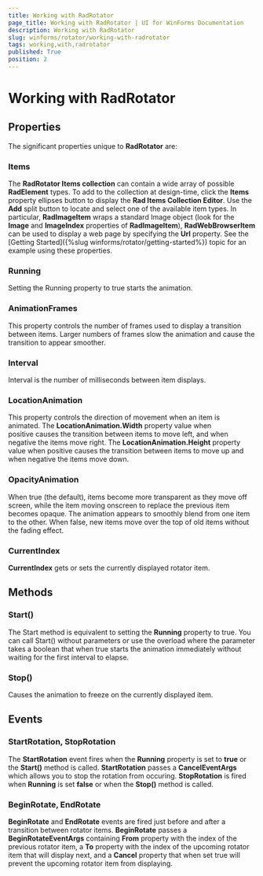 ```yaml
---
title: Working with RadRotator
page_title: Working with RadRotator | UI for WinForms Documentation
description: Working with RadRotator
slug: winforms/rotator/working-with-radrotator
tags: working,with,radrotator
published: True
position: 2
---
```


# Working with RadRotator

## Properties

The significant properties unique to __RadRotator__ are:

### Items

The __RadRotator Items collection__ can contain a wide array of possible __RadElement__ types. To add to the collection at design-time, click the __Items__ property ellipses button to display the __Rad Items Collection Editor__. Use the __Add__ split button to locate and select one of the available item types. In particular, __RadImageItem__ wraps a standard Image object (look for the __Image__ and __ImageIndex__ properties of __RadImageItem__), __RadWebBrowserItem__ can be used to display a web page by specifying the __Url__ property. See the [Getting Started]({%slug winforms/rotator/getting-started%}) topic for an example using these properties.

### Running

Setting the Running property to true starts the animation.

### AnimationFrames

This property controls the number of frames used to display a transition between items. Larger numbers of frames slow the animation and cause the transition to appear smoother.

### Interval

Interval is the number of milliseconds between item displays.

### LocationAnimation

This property controls the direction of movement when an item is animated. The __LocationAnimation.Width__ property value when positive causes the transition between items to move left, and when negative the items move right. The __LocationAnimation.Height__ property value when positive causes the transition between items to move up and when negative the items move down.

### OpacityAnimation

When true (the default), items become more transparent as they move off screen, while the item moving onscreen to replace the previous item becomes opaque. The animation appears to smoothly blend from one item to the other. When false, new items move over the top of old items without the fading effect.

### CurrentIndex

__CurrentIndex__ gets or sets the currently displayed rotator item.

## Methods

### Start()

The Start method is equivalent to setting the __Running__ property to true. You can call Start() without parameters or use the overload where the parameter takes a boolean that when true starts the animation immediately without waiting for the first interval to elapse.

### Stop()

Causes the animation to freeze on the currently displayed item.

## Events

### StartRotation, StopRotation

The __StartRotation__ event fires when the __Running__ property is set to __true__ or the __Start()__ method is called. __StartRotation__ passes a __CancelEventArgs__ which allows you to stop the rotation from occuring. __StopRotation__ is fired when __Running__ is set __false__ or when the __Stop()__ method is called.

### BeginRotate, EndRotate

__BeginRotate__ and __EndRotate__ events are fired just before and after a transition between rotator items. __BeginRotate__ passes a __BeginRotateEventArgs__ containing __From__ property with the index of the previous rotator item, a __To__ property with the index of the upcoming rotator item that will display next, and a __Cancel__ property that when set true will prevent the upcoming rotator item from displaying.
